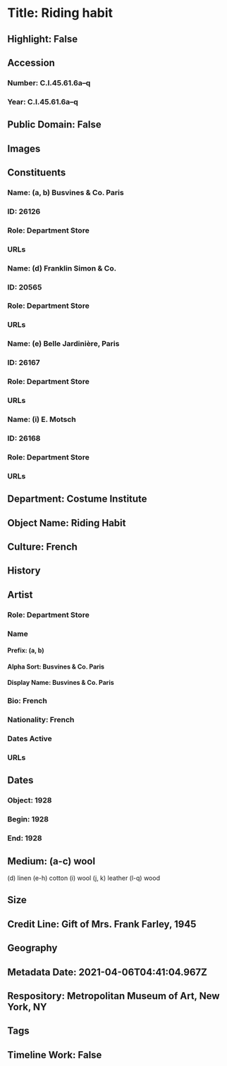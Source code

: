 # Title: Riding habit
## Highlight: False
## Accession
### Number: C.I.45.61.6a–q
### Year: C.I.45.61.6a–q
## Public Domain: False
## Images
## Constituents
### Name: (a, b) Busvines &amp; Co. Paris
### ID: 26126
### Role: Department Store
### URLs
### Name: (d) Franklin Simon &amp; Co.
### ID: 20565
### Role: Department Store
### URLs
### Name: (e) Belle Jardinière, Paris
### ID: 26167
### Role: Department Store
### URLs
### Name: (i) E. Motsch
### ID: 26168
### Role: Department Store
### URLs
## Department: Costume Institute
## Object Name: Riding Habit
## Culture: French
## History
## Artist
### Role: Department Store
### Name
#### Prefix: (a, b)
#### Alpha Sort: Busvines & Co. Paris
#### Display Name: Busvines & Co. Paris
### Bio: French
### Nationality: French
### Dates Active
### URLs
## Dates
### Object: 1928
### Begin: 1928
### End: 1928
## Medium: (a-c) wool
(d) linen
(e-h) cotton
(i) wool
(j, k) leather
(l-q) wood
## Size
## Credit Line: Gift of Mrs. Frank Farley, 1945
## Geography
## Metadata Date: 2021-04-06T04:41:04.967Z
## Respository: Metropolitan Museum of Art, New York, NY
## Tags
## Timeline Work: False